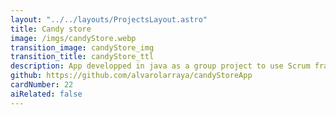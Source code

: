 ```yaml
---
layout: "../../layouts/ProjectsLayout.astro"
title: Candy store
image: /imgs/candyStore.webp
transition_image: candyStore_img
transition_title: candyStore_ttl
description: App developped in java as a group project to use Scrum framework
github: https://github.com/alvarolarraya/candyStoreApp
cardNumber: 22
aiRelated: false
---
```

